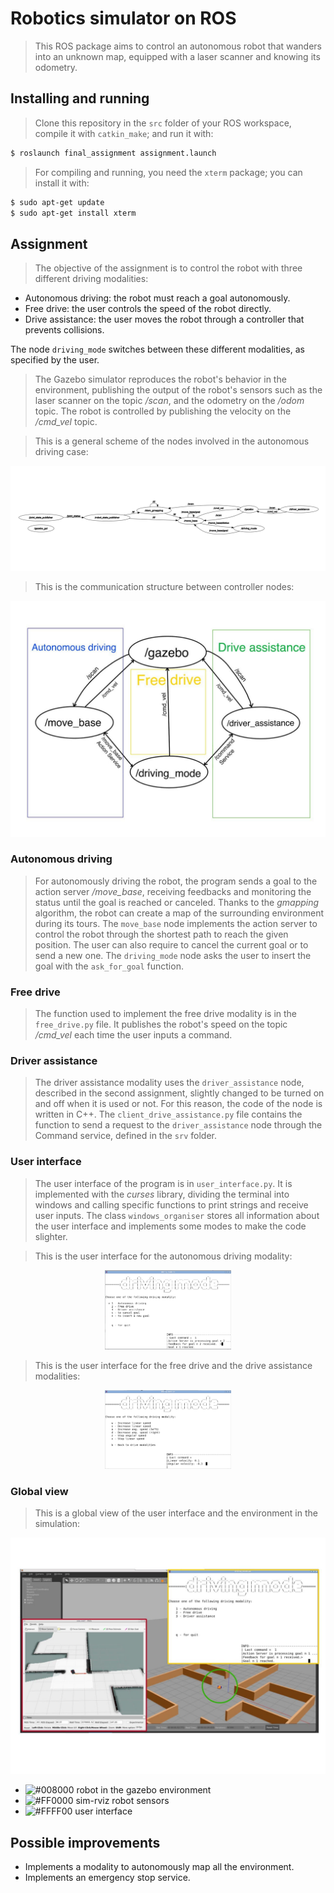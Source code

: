 Robotics simulator on ROS
=============================

>This ROS package aims to control an autonomous robot that wanders into an unknown map, equipped with a laser scanner and knowing its odometry.

Installing and running
----------------------

>Clone this repository in the `src` folder of your ROS workspace, compile it with `catkin_make`; and run it with:

```bash
$ roslaunch final_assignment assignment.launch
```

>For compiling and running, you need the `xterm` package; you can install it with:

```bash
$ sudo apt-get update
$ sudo apt-get install xterm
```

Assignment
----------

>The objective of the assignment is to control the robot with three different driving modalities:
 * Autonomous driving: the robot must reach a goal autonomously.
 * Free drive: the user controls the speed of the robot directly.
 * Drive assistance: the user moves the robot through a controller that prevents collisions.

 The node `driving_mode` switches between these different modalities, as specified by the user.

>The Gazebo simulator reproduces the robot's behavior in the environment, publishing the output of the robot's sensors such as the laser scanner on the topic */scan*, and the odometry on the */odom* topic. The robot is controlled by publishing the velocity on the */cmd_vel* topic.

>This is a general scheme of the nodes involved in the autonomous driving case:

<p align="center">
<img src="./images/rqt_graph.png">
</p>

>This is the communication structure between controller nodes:

<p align="center">
<img src="./images/nodes.jpg">
</p>

### Autonomous driving

>For autonomously driving the robot, the program sends a goal to the action server */move_base*, receiving feedbacks and monitoring the status until the goal is reached or canceled.
 Thanks to the *gmapping* algorithm, the robot can create a map of the surrounding environment during its tours. The `move_base` node implements the action server to control the robot through the shortest path to reach the given position.
 The user can also require to cancel the current goal or to send a new one.
 The `driving_mode` node asks the user to insert the goal with the `ask_for_goal` function.

### Free drive

>The function used to implement the free drive modality is in the `free_drive.py` file. It publishes the robot's speed on the topic */cmd_vel* each time the user inputs a command.

### Driver assistance

>The driver assistance modality uses the `driver_assistance` node, described in the second assignment, slightly changed to be turned on and off when it is used or not. For this reason, the code of the node is written in C++.
>The `client_drive_assistance.py` file contains the function to send a request to the `driver_assistance` node through the Command service, defined in the `srv` folder.

### User interface

>The user interface of the program is in `user_interface.py`. It is implemented with the *curses* library, dividing the terminal into windows and calling specific functions to print strings and receive user inputs.
 The class `windows_organiser` stores all information about the user interface and implements some modes to make the code slighter.

>This is the user interface for the autonomous driving modality:

<p align="center">
<img src="./images/modalities.png" width=40%>
</p>

>This is the user interface for the free drive and the drive assistance modalities:

<p align="center">
<img src="./images/wasd.png" width=40%>
</p>

### Global view

>This is a global view of the user interface and the environment in the simulation:

<p align="center">
<img src="./images/global_view.jpg" width=100%>
</p>

- ![#008000](https://via.placeholder.com/15/008000/000000?text=+) robot in the gazebo environment
- ![#FF0000](https://via.placeholder.com/15/FF0000/000000?text=+) sim-rviz robot sensors
- ![#FFFF00](https://via.placeholder.com/15/FFFF00/000000?text=+) user interface

Possible improvements
---------------------

* Implements a modality to autonomously map all the environment.
* Implements an emergency stop service.